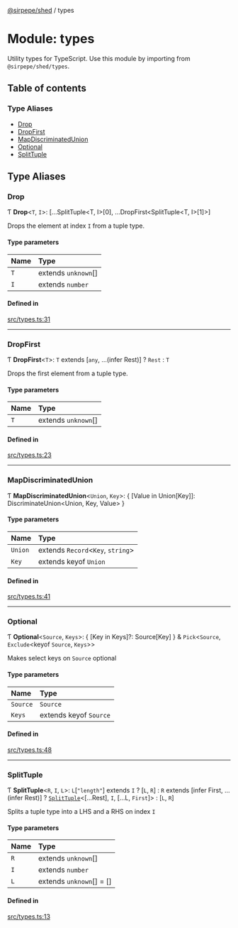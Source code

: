 [@sirpepe/shed](../README.md) / types

# Module: types

Utility types for TypeScript. Use this module by importing from
`@sirpepe/shed/types`.

## Table of contents

### Type Aliases

- [Drop](types.md#drop)
- [DropFirst](types.md#dropfirst)
- [MapDiscriminatedUnion](types.md#mapdiscriminatedunion)
- [Optional](types.md#optional)
- [SplitTuple](types.md#splittuple)

## Type Aliases

### Drop

Ƭ **Drop**\<`T`, `I`\>: [...SplitTuple\<T, I\>[0], ...DropFirst\<SplitTuple\<T, I\>[1]\>]

Drops the element at index `I` from a tuple type.

#### Type parameters

| Name | Type |
| :------ | :------ |
| `T` | extends `unknown`[] |
| `I` | extends `number` |

#### Defined in

[src/types.ts:31](https://github.com/SirPepe/shed/blob/a2b2848/src/types.ts#L31)

___

### DropFirst

Ƭ **DropFirst**\<`T`\>: `T` extends [`any`, ...(infer Rest)] ? `Rest` : `T`

Drops the first element from a tuple type.

#### Type parameters

| Name | Type |
| :------ | :------ |
| `T` | extends `unknown`[] |

#### Defined in

[src/types.ts:23](https://github.com/SirPepe/shed/blob/a2b2848/src/types.ts#L23)

___

### MapDiscriminatedUnion

Ƭ **MapDiscriminatedUnion**\<`Union`, `Key`\>: \{ [Value in Union[Key]]: DiscriminateUnion\<Union, Key, Value\> }

#### Type parameters

| Name | Type |
| :------ | :------ |
| `Union` | extends `Record`\<`Key`, `string`\> |
| `Key` | extends keyof `Union` |

#### Defined in

[src/types.ts:41](https://github.com/SirPepe/shed/blob/a2b2848/src/types.ts#L41)

___

### Optional

Ƭ **Optional**\<`Source`, `Keys`\>: \{ [Key in Keys]?: Source[Key] } & `Pick`\<`Source`, `Exclude`\<keyof `Source`, `Keys`\>\>

Makes select keys on `Source` optional

#### Type parameters

| Name | Type |
| :------ | :------ |
| `Source` | `Source` |
| `Keys` | extends keyof `Source` |

#### Defined in

[src/types.ts:48](https://github.com/SirPepe/shed/blob/a2b2848/src/types.ts#L48)

___

### SplitTuple

Ƭ **SplitTuple**\<`R`, `I`, `L`\>: `L`[``"length"``] extends `I` ? [`L`, `R`] : `R` extends [infer First, ...(infer Rest)] ? [`SplitTuple`](types.md#splittuple)\<[...Rest], `I`, [...L, `First`]\> : [`L`, `R`]

Splits a tuple type into a LHS and a RHS on index `I`

#### Type parameters

| Name | Type |
| :------ | :------ |
| `R` | extends `unknown`[] |
| `I` | extends `number` |
| `L` | extends `unknown`[] = [] |

#### Defined in

[src/types.ts:13](https://github.com/SirPepe/shed/blob/a2b2848/src/types.ts#L13)
